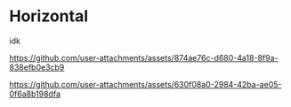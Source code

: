 # Horizontal
idk

https://github.com/user-attachments/assets/874ae76c-d680-4a18-8f9a-838efb0e3cb9

https://github.com/user-attachments/assets/630f08a0-2984-42ba-ae05-0f6a8b198dfa

